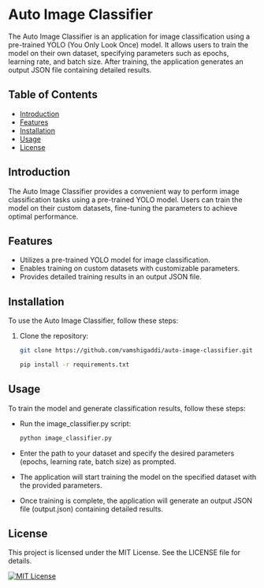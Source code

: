 # Auto Image Classifier

The Auto Image Classifier is an application for image classification using a pre-trained YOLO (You Only Look Once) model. It allows users to train the model on their own dataset, specifying parameters such as epochs, learning rate, and batch size. After training, the application generates an output JSON file containing detailed results.

## Table of Contents
- [Introduction](#introduction)
- [Features](#features)
- [Installation](#installation)
- [Usage](#usage)
- [License](#license)

## Introduction
The Auto Image Classifier provides a convenient way to perform image classification tasks using a pre-trained YOLO model. Users can train the model on their custom datasets, fine-tuning the parameters to achieve optimal performance.

## Features
- Utilizes a pre-trained YOLO model for image classification.
- Enables training on custom datasets with customizable parameters.
- Provides detailed training results in an output JSON file.

## Installation
To use the Auto Image Classifier, follow these steps:

1. Clone the repository:

   ```bash
   git clone https://github.com/vamshigaddi/auto-image-classifier.git

   ```
   ```bash
   pip install -r requirements.txt
   ```
##  Usage
To train the model and generate classification results, follow these steps:

- Run the image_classifier.py script:
   ```bash
   python image_classifier.py
   ```
- Enter the path to your dataset and specify the desired parameters (epochs, learning rate, batch size) as prompted.

- The application will start training the model on the specified dataset with the provided parameters.

- Once training is complete, the application will generate an output JSON file (output.json) containing detailed results.
## License
This project is licensed under the MIT License. See the LICENSE file for details.

[![MIT License](https://img.shields.io/badge/License-MIT-green.svg)](https://choosealicense.com/licenses/mit/)



